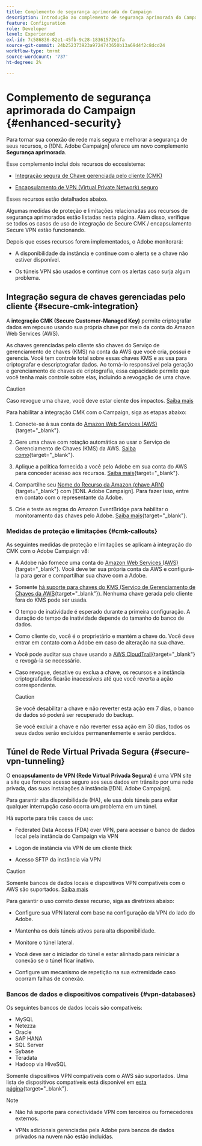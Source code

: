 ```yaml
---
title: Complemento de segurança aprimorada do Campaign
description: Introdução ao complemento de segurança aprimorada do Campaign
feature: Configuration
role: Developer
level: Experienced
exl-id: 7c586836-82e1-45fb-9c28-18361572e1fa
source-git-commit: 24b252373923a9724743650b13a69d4f2c8dcd24
workflow-type: tm+mt
source-wordcount: '737'
ht-degree: 2%

---
```



# Complemento de segurança aprimorada do Campaign {#enhanced-security}

Para tornar sua conexão de rede mais segura e melhorar a segurança de seus recursos, o [!DNL Adobe Campaign] oferece um novo complemento **Segurança aprimorada**.

Esse complemento inclui dois recursos do ecossistema:

* [Integração segura de Chave gerenciada pelo cliente (CMK)](#secure-cmk-integration)

* [Encapsulamento de VPN (Virtual Private Network) seguro](#secure-vpn-tunneling)

Esses recursos estão detalhados abaixo.

Algumas medidas de proteção e limitações relacionadas aos recursos de segurança aprimorados estão listadas nesta página. Além disso, verifique se todos os casos de uso de integração de Secure CMK / encapsulamento Secure VPN estão funcionando.

Depois que esses recursos forem implementados, o Adobe monitorará:

* A disponibilidade da instância e continue com o alerta se a chave não estiver disponível.

* Os túneis VPN são usados e continue com os alertas caso surja algum problema.

## Integração segura de chaves gerenciadas pelo cliente {#secure-cmk-integration}

A **integração CMK (Secure Customer-Managed Key)** permite criptografar dados em repouso usando sua própria chave por meio da conta do Amazon Web Services (AWS).

As chaves gerenciadas pelo cliente são chaves do Serviço de gerenciamento de chaves (KMS) na conta da AWS que você cria, possui e gerencia. Você tem controle total sobre essas chaves KMS e as usa para criptografar e descriptografar dados. Ao torná-lo responsável pela geração e gerenciamento de chaves de criptografia, essa capacidade permite que você tenha mais controle sobre elas, incluindo a revogação de uma chave.

>[!CAUTION]
>
>Caso revogue uma chave, você deve estar ciente dos impactos. [Saiba mais](#cmk-callouts)

Para habilitar a integração CMK com o Campaign, siga as etapas abaixo:

1. Conecte-se à sua conta do [Amazon Web Services (AWS)](https://aws.amazon.com/){target="_blank"}.

1. Gere uma chave com rotação automática ao usar o Serviço de Gerenciamento de Chaves (KMS) da AWS. [Saiba como](https://docs.aws.amazon.com/kms/latest/developerguide/create-keys.html){target="_blank"}.

1. Aplique a política fornecida a você pelo Adobe em sua conta do AWS para conceder acesso aos recursos. [Saiba mais](https://docs.aws.amazon.com/kms/latest/developerguide/key-policy-services.html){target="_blank"}. <!--link TBC-->

1. Compartilhe seu [Nome do Recurso da Amazon (chave ARN)](https://docs.aws.amazon.com/kms/latest/developerguide/find-cmk-id-arn.html){target="_blank"} com [!DNL Adobe Campaign]. Para fazer isso, entre em contato com o representante da Adobe. <!--or Adobe transition manager?-->

1. Crie e teste as regras do Amazon EventBridge para habilitar o monitoramento das chaves pelo Adobe.&#x200B; [Saiba mais](https://docs.aws.amazon.com/eventbridge/latest/userguide/eb-rules.html){target="_blank"}.


### Medidas de proteção e limitações {#cmk-callouts}

As seguintes medidas de proteção e limitações se aplicam à integração do CMK com o Adobe Campaign v8:

* A Adobe não fornece uma conta do [Amazon Web Services (AWS)](https://aws.amazon.com/){target="_blank"}. Você deve ter sua própria conta da AWS e configurá-la para gerar e compartilhar sua chave com a Adobe.

* Somente [há suporte para chaves do KMS (Serviço de Gerenciamento de Chaves da AWS](https://docs.aws.amazon.com/kms/latest/developerguide/overview.html){target="_blank"}). Nenhuma chave gerada pelo cliente fora do KMS pode ser usada.&#x200B;

* O tempo de inatividade é esperado durante a primeira configuração. &#x200B;A duração do tempo de inatividade depende do tamanho do banco de dados.

* Como cliente do, você é o proprietário e mantém a chave do. Você deve entrar em contato com a Adobe em caso de alteração na sua chave.&#x200B;

* Você pode auditar sua chave usando a [AWS CloudTrail](https://docs.aws.amazon.com/awscloudtrail/latest/userguide/cloudtrail-user-guide.html){target="_blank"} e revogá-la se necessário.&#x200B;

* Caso revogue, desative ou exclua a chave, os recursos e a instância criptografados ficarão inacessíveis até que você reverta a ação correspondente.

  >[!CAUTION]
  >
  >Se você desabilitar a chave e não reverter esta ação em 7 dias, o banco de dados só poderá ser recuperado do backup.
  >
  >Se você excluir a chave e não reverter essa ação em 30 dias, todos os seus dados serão excluídos permanentemente e serão perdidos.&#x200B;

## Túnel de Rede Virtual Privada Segura {#secure-vpn-tunneling}

O **encapsulamento de VPN (Rede Virtual Privada Segura)** é uma VPN site a site que fornece acesso seguro aos seus dados em trânsito por uma rede privada, das suas instalações à instância [!DNL Adobe Campaign].

<!--As it connects two networks together, it is a site-to-site VPN.-->

Para garantir alta disponibilidade (HA), ele usa dois túneis para evitar qualquer interrupção caso ocorra um problema em um túnel.

Há suporte para três casos de uso:

* Federated Data Access (FDA) over VPN, para acessar o banco de dados local pela instância do Campaign via VPN

* Logon de instância via VPN de um cliente thick

* Acesso SFTP da instância via VPN

>[!CAUTION]
>
>Somente bancos de dados locais e dispositivos VPN compatíveis com o AWS são suportados. [Saiba mais](#vpn-databases)

Para garantir o uso correto desse recurso, siga as diretrizes abaixo:

* Configure sua VPN lateral com base na configuração da VPN do lado do Adobe.

* Mantenha os dois túneis ativos para alta disponibilidade.

* Monitore o túnel lateral.

* Você deve ser o iniciador do túnel e estar alinhado para reiniciar a conexão se o túnel ficar inativo.

* Configure um mecanismo de repetição na sua extremidade caso ocorram falhas de conexão.

### Bancos de dados e dispositivos compatíveis {#vpn-databases}

Os seguintes bancos de dados locais são compatíveis:

* MySQL
* Netezza
* Oracle
* SAP HANA
* SQL Server
* Sybase
* Teradata
* Hadoop via HiveSQL

Somente dispositivos VPN compatíveis com o AWS são suportados. Uma lista de dispositivos compatíveis está disponível em [esta página](https://docs.aws.amazon.com/vpn/latest/s2svpn/your-cgw.html#example-configuration-files){target="_blank"}.

>[!NOTE]
>
>* Não há suporte para conectividade VPN com terceiros ou fornecedores externos.
>
>* VPNs adicionais gerenciadas pela Adobe para bancos de dados privados na nuvem não estão incluídas.
